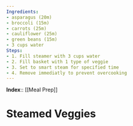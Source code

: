 ```yaml
---
Ingredients:
- asparagus (20m)
- broccoli (15m)
- carrots (25m)
- cauliflower (25m)
- green beans (15m)
- 3 cups water
Steps:
- 1. Fill steamer with 3 cups water
- 2. Fill basket with 1 type of veggie
- 3. Set to smart steam for specified time
- 4. Remove immediatly to prevent overcooking
---
```

**Index**:: [[Meal Prep]]

# Steamed Veggies
